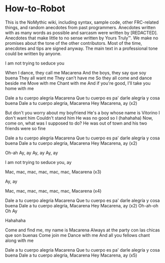 # How-to-Robot
This is the NoMythic wiki, including syntax, sample code, other FRC-related things, and random anecdotes from past programmers.
Anecdotes written with as many words as possible and sarcasm were written by [REDACTED].
Anecdotes that make little to no sense written by Yours Truly™.
We make no promises about the tone of the other contributors. Most of the time, anecdotes and tips are signed anyway.
The main text in a professional tone could be written by anyone.

I am not trying to seduce you

When I dance, they call me Macarena
And the boys, they say que soy buena
They all want me
They can't have me
So they all come and dance beside me
Move with me
Chant with me
And if you're good, I'll take you home with me

Dale a tu cuerpo alegría Macarena
Que tu cuerpo es pa' darle alegría y cosa buena
Dale a tu cuerpo alegría, Macarena
Hey Macarena, ay (x2)

But don't you worry about my boyfriend
He's a boy whose name is Vitorino
I don't want him
Couldn't stand him
He was no good so I (hahahaha)
Now, come on, what was I supposed to do?
He was out of town and his two friends were so fine

Dale a tu cuerpo alegría Macarena
Que tu cuerpo es pa' darle alegría y cosa buena
Dale a tu cuerpo alegría, Macarena
Hey Macarena, ay (x2)

Oh-ah
Ay, ay
Ay, ay
Ay, ay

I am not trying to seduce you, ay

Mac, mac, mac, mac, mac, mac, Macarena (x3)

Ay, ay

Mac, mac, mac, mac, mac, mac, Macarena (x4)

Dale a tu cuerpo alegría Macarena
Que tu cuerpo es pa' darle alegría y cosa buena
Dale a tu cuerpo alegría, Macarena
Hey Macarena, ay (x2)
Oh-ah-oh
Oh
Ay

Hahahaha

Come and find me, my name is Macarena
Always at the party con las chicas que son buenas
Come join me
Dance with me
And all you fellows chant along with me

Dale a tu cuerpo alegría Macarena
Que tu cuerpo es pa' darle alegría y cosa buena
Dale a tu cuerpo alegría, Macarena
Hey Macarena, ay (x5)
